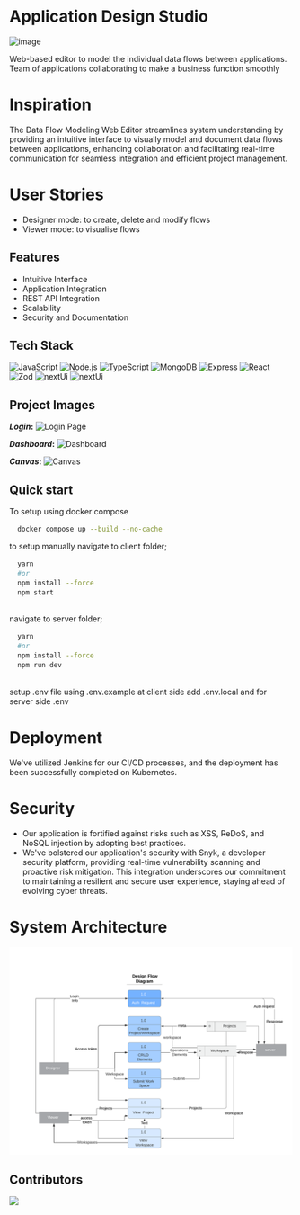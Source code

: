 # Application Design Studio
![image](https://i.pinimg.com/originals/44/db/bd/44dbbd8d16d9f5a8f5492db8d9fbb132.png)

Web-based editor to model the individual data flows
between applications. Team of applications collaborating to make a business function smoothly 

# Inspiration 

The Data Flow Modeling Web Editor streamlines system understanding by providing an intuitive interface to visually model and document data flows between applications, enhancing collaboration and facilitating real-time communication for seamless integration and efficient project management.

# User Stories 

- Designer mode: to create, delete and modify flows
- Viewer mode: to visualise flows 

## Features

- Intuitive Interface
- Application Integration
- REST API Integration
- Scalability
- Security and Documentation

## Tech Stack

![JavaScript](https://img.shields.io/badge/JavaScript-323330?style=for-the-badge&logo=javascript&logoColor=F7DF1E) ![Node.js](https://img.shields.io/badge/NodeJs-1572B6?style=for-the-badge&logo=nodejs&logoColor=white) ![TypeScript](https://img.shields.io/badge/TypeScript-323330?style=for-the-badge&logo=typescript&logoColor=F7DF1E) ![MongoDB](https://img.shields.io/badge/MongoDb-1572B6?style=for-the-badge&logo=mongodb&logoColor=white) ![Express](https://img.shields.io/badge/Express-1572B6?style=for-the-badge&logo=express&logoColor=white) ![React](https://img.shields.io/badge/React-1572B6?style=for-the-badge&logo=react&logoColor=white) ![Zod](https://img.shields.io/badge/Zod-1572B6?style=for-the-badge&logo=zod&logoColor=white) ![nextUi](https://img.shields.io/badge/nextUi-1572B6?style=for-the-badge&logo=nextui&logoColor=white) ![nextUi](https://img.shields.io/badge/mongoose-1572B6?style=for-the-badge&logo=mongoose&logoColor=white)

## Project Images
**_Login_:**
![Login Page](https://i.pinimg.com/originals/27/3d/68/273d68de9e5c2b69d7ab5db43da78f76.png)

**_Dashboard_:**
![Dashboard](https://i.pinimg.com/originals/d5/f9/a0/d5f9a0ba570db1340e3970551a79529b.png)


**_Canvas_:**
![Canvas](https://i.pinimg.com/originals/59/58/d9/5958d99aed3c4102bcf811b78437d7e0.png)

## Quick start

To setup using docker compose

```bash
  docker compose up --build --no-cache
```
to setup manually 
navigate to client folder;
```bash
  yarn 
  #or
  npm install --force
  npm start
  
```
navigate to server folder;
```bash
  yarn 
  #or
  npm install --force
  npm run dev
  
```
setup .env file using .env.example
at client side add .env.local
and for server side .env

# Deployment

We've utilized Jenkins for our CI/CD processes, and the deployment has been successfully completed on Kubernetes.

# Security

- Our application is fortified against risks such as XSS, ReDoS, and NoSQL injection by adopting best practices.
- We've bolstered our application's security with Snyk, a developer security platform, providing real-time vulnerability scanning and proactive risk mitigation. This integration underscores our commitment to maintaining a resilient and secure user experience, staying ahead of evolving cyber threats.


# System Architecture

![Data Flow Diagram (Physical) Example-2](./client/public/Data%20Flow%20Diagram%20(Physical)%20Example-2.png)

## Contributors
<a href="https://github.com/gitatractivo/designStudio/graphs/contributors">
  <img src="https://contrib.rocks/image?repo=gitatractivo/designStudio" />
</a>
